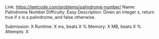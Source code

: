 Link: https://leetcode.com/problems/palindrome-number/
Name: Palindrome Number
Difficulty: Easy
Description:
Given an integer x, return true if x is a palindrome, and false otherwise.

Submission: X
Runtime: X ms, beats X %
Memory: X MB, beats X %
Attempts: X